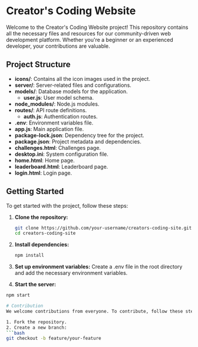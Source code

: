 # Creator's Coding Website

Welcome to the Creator's Coding Website project! This repository contains all the necessary files and resources for our community-driven web development platform. Whether you're a beginner or an experienced developer, your contributions are valuable.

## Project Structure

- **icons/**: Contains all the icon images used in the project.
- **server/**: Server-related files and configurations.
- **models/**: Database models for the application.
  - **user.js**: User model schema.
- **node_modules/**: Node.js modules.
- **routes/**: API route definitions.
  - **auth.js**: Authentication routes.
- **.env**: Environment variables file.
- **app.js**: Main application file.
- **package-lock.json**: Dependency tree for the project.
- **package.json**: Project metadata and dependencies.
- **challenges.html**: Challenges page.
- **desktop.ini**: System configuration file.
- **home.html**: Home page.
- **leaderboard.html**: Leaderboard page.
- **login.html**: Login page.


## Getting Started

To get started with the project, follow these steps:

1. **Clone the repository:**
   ```bash
   git clone https://github.com/your-username/creators-coding-site.git
   cd creators-coding-site
   
2. **Install dependencies:**
   ```bash
   npm install

3. **Set up environment variables:**
   Create a .env file in the root directory and add the necessary environment variables.

4. **Start the server:**
  ```bash
  npm start

# Contribution
We welcome contributions from everyone. To contribute, follow these steps:

1. Fork the repository.
2. Create a new branch:
```bash
git checkout -b feature/your-feature
